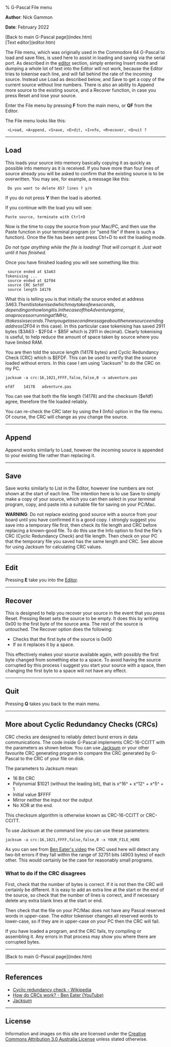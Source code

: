 % G-Pascal File menu

**Author**: Nick Gammon

**Date**: February 2022

<div class='quick_link'> [Back to main G-Pascal page](index.htm)</div>
<div class='quick_link'> [Text editor](editor.htm) </div>

The File menu, which was originally used in the Commodore 64 G-Pascal to load and save files, is used here to assist in loading and saving via the serial port. As described in the [editor](editor.htm) section, simply entering Insert mode and dumping a whole lot of text into the Editor will not work, because the Editor tries to tokenise each line, and will fall behind the rate of the incoming source. Instead use Load as described below, and Save to get a copy of the current source without line numbers. There is also an ability to Append more source to the existing source, and a Recover function, in case you press Reset and lose your source.

Enter the File menu by pressing **F** from the main menu, or **QF** from the Editor.

The File menu looks like this:

```
 <L>oad, <A>ppend, <S>ave, <E>dit, <I>nfo, <R>ecover, <Q>uit ?
```

---

## Load

This loads your source into memory basically copying it as quickly as possible into memory as it is received. If you have more than four lines of source already you will be asked to confirm that the existing source is to be overwritten. You may see, for example, a message like this:

```
 Do you want to delete 657 lines ? y/n
```

If you do not press **Y** then the load is aborted.

If you continue with the load you will see:

```
Paste source, terminate with Ctrl+D
```

Now is the time to copy the source from your Mac/PC, and then use the Paste function in your terminal program (or "send file" if there is such a function). Once the file has been sent press Ctrl+D to exit the loading mode.

*Do not type anything while the file is loading! That will corrupt it. Just wait until it has finished.*

Once you have finished loading you will see something like this:

```
 source ended at $3a63
Tokenising ...
 source ended at $2f04
 source CRC $efdf
 source length 14178

```

What this is telling you is that initially the source ended at address $3A63. Then it is tokenised which may take a few seconds, depending on how long it is. In the case of the Adventure game, on a processor running at 1 MHz, it takes six seconds. Then you get a second message about the new source ending address ($2F04 in this case). In this particular case tokenising has saved 2911 bytes ($3A63 - $2F04 = $B5F which is 2911 in decimal). Clearly tokenising is useful, to help reduce the amount of space taken by source where you have limited RAM.

You are then told the source length (14178 bytes) and Cyclic Redundancy Check (CRC) which is $EFDF. This can be used to verify that the source loaded without errors. In this case I am using "Jacksum" to do the CRC on my PC.

```
jacksum -a crc:16,1021,FFFF,false,false,0 -x adventure.pas

efdf	14178	adventure.pas
```

You can see that both the file length (14178) and the checksum ($efdf) agree, therefore the file loaded reliably.

You can re-check the CRC later by using the **I** (Info) option in the file menu. Of course, the CRC will change as you change the source.

---

## Append

Append works similarly to Load, however the incoming source is appended to your existing file rather than replacing it.

---

## Save

Save works similarly to List in the Editor, however line numbers are not shown at the start of each line. The intention here is to use Save to simply make a copy of your source, which you can then select in your terminal program, copy, and paste into a suitable file for saving on your PC/Mac.

**WARNING**: Do not replace existing good source with a source from your board until you have confirmed it is a good copy. I strongly suggest you  save into a temporary file first, then check its file length and CRC before replacing a known-good file. To do this use the Info option to find the file's CRC (Cyclic Redundancy Check) and file length. Then check on your PC that the temporary file you saved has the same length and CRC. See above for using Jacksum for calculating CRC values.

---

## Edit

Pressing **E** take you into the [Editor](editor.htm).

---

## Recover

This is designed to help you recover your source in the event that you press Reset. Pressing Reset sets the source to be empty. It does this by writing 0x00 to the first byte of the source area. The rest of the source is untouched.  The Recover option does the following:

* Checks that the first byte of the source is 0x00
* If so it replaces it by a space.

This effectively makes your source available again, with possibly the first byte changed from something else to a space. To avoid having the source corrupted by this process I suggest you start your source with a space, then changing the first byte to a space will not have any effect.

---

## Quit

Pressing **Q** takes you back to the main menu.

---

## More about Cyclic Redundancy Checks (CRCs)

CRC checks are designed to reliably detect burst errors in data communications. The code inside G-Pascal implements CRC-16-CCITT with the parameters as shown below. You can use [Jacksum](https://jacksum.net/en/index.html) or your other favourite CRC generating program to compare the CRC generated by G-Pascal to the CRC of your file on disk.

The parameters to Jacksum mean:

* 16 Bit CRC
* Polynomial $1021 (without the leading bit), that is x^16^ + x^12^ + x^5^ + 1
* Initial value $FFFF
* Mirror neither the input nor the output
* No XOR at the end.

This checksum algorithm is otherwise known as CRC-16-CCITT or CRC-CCITT.

To use Jacksum at the command line you can use these parameters:

```
jacksum -a crc:16,1021,FFFF,false,false,0 -x YOUR_FILE_HERE
```

As you can see from [Ben Eater's video](https://www.youtube.com/watch?v=izG7qT0EpBw) the CRC used here will detect any two-bit errors if they fall within the range of 32751 bits (4903 bytes) of each other. This would certainly be the case for reasonably small programs.

### What to do if the CRC disagrees

First, check that the number of bytes is correct. If it is not then the CRC will certainly be different. It is easy to add an extra line at the start or the end of the source, so check that the number of lines is correct, and if necessary delete any extra blank lines at the start or end.

Then check that the file on your PC/Mac does not have any Pascal reserved words in upper-case. The editor tokeniser changes all reserved words to lower-case, so if they are in upper-case on your PC then the CRC will fail.

If you have loaded a program, and the CRC fails, try compiling or assembling it. Any errors in that process may show you where there are corrupted bytes.

---

<div class='quick_link'> [Back to main G-Pascal page](index.htm)</div>


---

## References

* [Cyclic redundancy check - Wikipedia](https://en.wikipedia.org/wiki/Cyclic_redundancy_check)
* [How do CRCs work? - Ben Eater (YouTube)](https://www.youtube.com/watch?v=izG7qT0EpBw)
* [Jacksum](https://jacksum.net/en/index.html)


---

## License

Information and images on this site are licensed under the [Creative Commons Attribution 3.0 Australia License](https://creativecommons.org/licenses/by/3.0/au/) unless stated otherwise.
